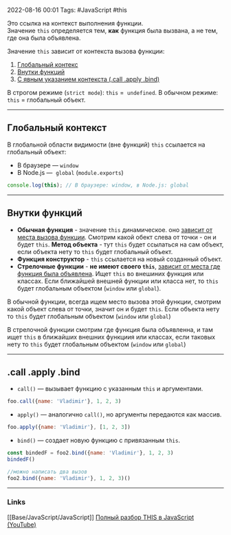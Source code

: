 2022-08-16 00:01
Tags: #JavaScript #this

Это ссылка на контекст выполнения функции.
Значение `this` определяется тем, **как** функция была вызвана, а не тем, где она была объявлена.

Значение `this` зависит от контекста вызова функции:

1) [Глобальный контекс](#Глобальный%20контекст)
2) [Внутки функций](#Внутки%20функций)
3) [С явным указанием контекста (.call .apply .bind)](#.call%20.apply%20.bind)

В строгом режиме (`strict mode`): `this` =  `undefined`.
В обычном режиме: `this` = глобальный объект.

---
## Глобальный контекст

В глобальной области видимости (вне функций) `this` ссылается на глобальный объект:

- В браузере — `window`
- В Node.js —  `global` (`module.exports`)

```js
console.log(this); // В браузере: window, в Node.js: global
```


---
## Внутки функций

- **Обычная функция** - значение `this` динамическое. оно <u>зависит от места вызова функции</u>. Смотрим какой обект слева от точки - он и будет `this`. **Метод объекта** - тут `this` будет ссылаться на сам объект, если объекта нету то `this` будет глобальный объект.
- **Функция конструктор** - `this` ссылается на новый созданный объект.
- **Стрелочные функции** - **не имеют своего `this`**, <u>зависит от места где функция была объявлена</u>. Ищет `this` во внешиних функция или классах. Если ближайшей внешней функции или класса нет, то `this` будет глобальным объектом (`window` или `global`).

 В обычной функции, всегда ищем место вызова этой функции, смотрим какой объект слева от точки, значит он и будет `this`.
 Если объекта нету то `this` будет глобальным объектом (`window` или `global`)

В стрелочной функции смотрим где функция была объявленна, и там ищет `this` в ближайших внешних функциия или классах, если таковых нету то `this` будет глобальным объектом (`window` или `global`)

---
## .call .apply .bind

- `call()` — вызывает функцию с указанным `this` и аргументами.
```js
foo.call({name: 'Vladimir'}, 1, 2, 3)
```

- `apply()` — аналогично `call()`, но аргументы передаются как массив.
```js
foo.apply({name: 'Vladimir'}, [1, 2, 3])
```

- `bind()` — создает новую функцию с привязанным `this`.
```js
const bindedF = foo2.bind({name: 'Vladimir'}, 1, 2, 3)  
bindedF()

//можно написать два вызов  
foo2.bind({name: 'Vladimir'}, 1, 2, 3)()
```

---
### Links
[[Base/JavaScript/JavaScript]]
[Полный разбор THIS в JavaScript (YouTube)](https://www.youtube.com/watch?v=aFxQvCqrUC0)